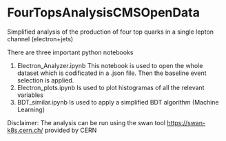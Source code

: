 # FourTopsAnalysisCMSOpenData
Simplified analysis of the production of four top quarks in a single lepton channel (electron+jets)

There are three important python notebooks

1. Electron_Analyzer.ipynb
   This notebook is used to open the whole dataset which is codificated in a .json file. Then the baseline event selection is applied.
2. Electron_plots.ipynb
   Is used to plot histogramas of all the relevant variables
3. BDT_similar.ipynb
   Is used to apply a simplified BDT algorithm (Machine Learning)

Disclaimer: The analysis can be run using the swan tool https://swan-k8s.cern.ch/ provided by CERN
